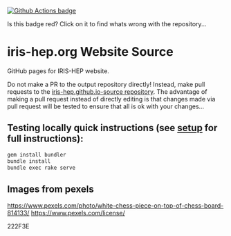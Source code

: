 [![Github Actions badge](https://github.com/iris-hep/iris-hep.github.io-source/workflows/CI/badge.svg)](https://github.com/iris-hep/iris-hep.github.io-source/actions)

Is this badge red? Click on it to find whats wrong with the repository...

# iris-hep.org Website Source

GitHub pages for IRIS-HEP website.

Do not make a PR to the output repository directly! Instead, make pull requests to the [iris-hep.github.io-source repository](https://github.com/iris-hep/iris-hep.github.io-source/). The advantage of making a pull request instead of directly editing is that changes made via pull request will be tested to ensure that all is ok with your changes...


## Testing locally quick instructions (see [setup](https://iris-hep.org/docs/webdev) for full instructions):

```bash
gem install bundler
bundle install
bundle exec rake serve
```

## Images from pexels

https://www.pexels.com/photo/white-chess-piece-on-top-of-chess-board-814133/
https://www.pexels.com/license/

222F3E
